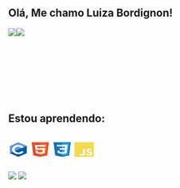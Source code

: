 ## Olá, Me chamo Luiza Bordignon!

<div style="display: flex; align-items: center;">
  <img height="140cm" src="https://github-readme-stats.vercel.app/api?username=LuizaBordignon&show_icons=true&theme=radical&include_all_commits=true&count_private=true" />
  <img height="140cm" src="https://github-readme-stats.vercel.app/api/top-langs/?username=LuizaBordignon&layout=compact&langs_count=16&theme=radical"/>
</div>

## Estou aprendendo:
<div style="display: inline_block"><br>
  <img align="center" alt="User-C" height="30" width="40" src="https://raw.githubusercontent.com/devicons/devicon/master/icons/c/c-original.svg">
  <img align="center" alt="User-HTML" height="30" width="40" src="https://raw.githubusercontent.com/devicons/devicon/master/icons/html5/html5-original.svg">
  <img align="center" alt="User-CSS" height="30" width="40" src="https://raw.githubusercontent.com/devicons/devicon/master/icons/css3/css3-original.svg">
  <img align="center" alt="User-Javascript" height="30" width="40" src="https://raw.githubusercontent.com/devicons/devicon/master/icons/javascript/javascript-plain.svg">
</div>

##

<div> 
  <a href="https://www.linkedin.com/in/luiza-bordignon-moro-92397228b/" target="_blank"><img src="https://img.shields.io/badge/-LinkedIn-%230077B5?style=for-the-badge&logo=linkedin&logoColor=white" target="_blank"></a>
  <a href="https://www.instagram.com/luizabordignon.1/" target="_blank"><img src="https://img.shields.io/badge/-Instagram-%23E4405F?style=for-the-badge&logo=instagram&logoColor=white" target="_blank"></a>
</div>
